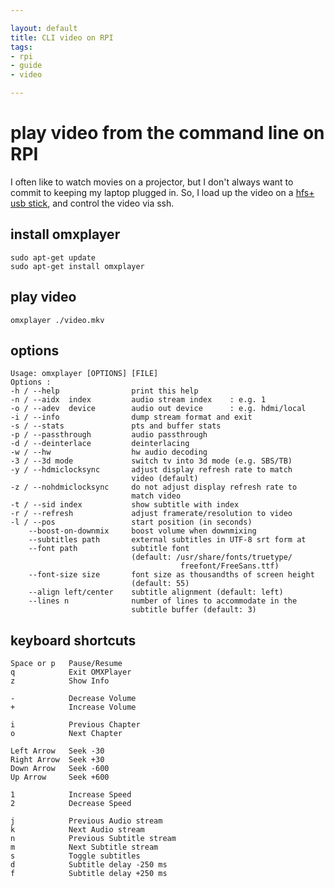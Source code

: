 ```yaml
---

layout: default
title: CLI video on RPI
tags: 
- rpi
- guide
- video

---
```


# play video from the command line on RPI

I often like to watch movies on a projector, but I don't always want to commit to keeping my laptop plugged in. So, I load up the video on a [hfs+ usb stick](rpi-sound.html), and control the video via ssh.

##	install omxplayer

	sudo apt-get update
	sudo apt-get install omxplayer

## play video

	omxplayer ./video.mkv

## options

	Usage: omxplayer [OPTIONS] [FILE]
	Options :
	-h / --help                print this help
	-n / --aidx  index         audio stream index    : e.g. 1
	-o / --adev  device        audio out device      : e.g. hdmi/local
	-i / --info                dump stream format and exit
	-s / --stats               pts and buffer stats
	-p / --passthrough         audio passthrough
	-d / --deinterlace         deinterlacing
	-w / --hw                  hw audio decoding
	-3 / --3d mode             switch tv into 3d mode (e.g. SBS/TB)
	-y / --hdmiclocksync       adjust display refresh rate to match
	                           video (default)
	-z / --nohdmiclocksync     do not adjust display refresh rate to
	                           match video
	-t / --sid index           show subtitle with index
	-r / --refresh             adjust framerate/resolution to video
	-l / --pos                 start position (in seconds)
	    --boost-on-downmix     boost volume when downmixing
	    --subtitles path       external subtitles in UTF-8 srt form at
	    --font path            subtitle font
	                           (default: /usr/share/fonts/truetype/
	                                      freefont/FreeSans.ttf)
	    --font-size size       font size as thousandths of screen height
	                           (default: 55)
	    --align left/center    subtitle alignment (default: left)
	    --lines n              number of lines to accommodate in the
	                           subtitle buffer (default: 3)

## keyboard shortcuts

	Space or p   Pause/Resume
	q            Exit OMXPlayer
	z            Show Info

	-            Decrease Volume
	+            Increase Volume

	i            Previous Chapter
	o            Next Chapter

	Left Arrow   Seek -30
	Right Arrow  Seek +30
	Down Arrow   Seek -600
	Up Arrow     Seek +600

	1            Increase Speed
	2            Decrease Speed

	j            Previous Audio stream
	k            Next Audio stream
	n            Previous Subtitle stream
	m            Next Subtitle stream
	s            Toggle subtitles
	d            Subtitle delay -250 ms
	f            Subtitle delay +250 ms